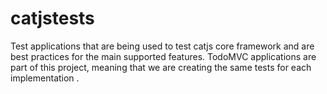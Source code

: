 # catjstests
Test applications that are being used to test catjs core framework and are best practices for the main supported features. TodoMVC applications are part of this project, meaning that we are creating the same tests for each implementation .
